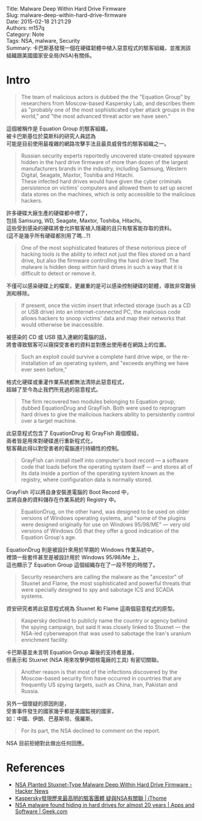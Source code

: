 Title: Malware Deep Within Hard Drive Firmware  
Slug: malware-deep-within-hard-drive-firmware  
Date: 2015-02-18 21:21:29  
Authors: m157q  
Category: Note  
Tags: NSA, malware, Security  
Summary: 卡巴斯基發現一個在硬碟韌體中植入惡意程式的駭客組織，並推測該組織跟美國國家安全局(NSA)有關係。  
  
  
# Intro  
  
> The team of malicious actors is dubbed the the "Equation Group" by researchers from Moscow-based Kaspersky Lab, and describes them as "probably one of the most sophisticated cyber attack groups in the world," and "the most advanced threat actor we have seen."  
  
這個被稱作是 Equation Group 的駭客組織，  
被卡巴斯基位於莫斯科的研究人員認為  
可能是目前使用最複雜的網路攻擊手法且最具威脅性的駭客組織之一。  
  
> Russian security experts reportedly uncovered state-created spyware hidden in the hard drive firmware of more than dozen of the largest manufacturers brands in the industry, including Samsung, Western Digital, Seagate, Maxtor, Toshiba and Hitachi.  
These infected hard drives would have given the cyber criminals persistence on victims' computers and allowed them to set up secret data stores on the machines, which is only accessible to the malicious hackers.  
  
許多硬碟大廠生產的硬碟都中標了，  
包括 Samsung, WD, Seagate, Maxtor, Toshiba, Hitachi。  
這些受到感染的硬碟將會允許駭客植入隱藏的且只有駭客能存取的資料。  
(這不是幾乎所有硬碟都別用了嗎...?)  
  
> One of the most sophisticated features of these notorious piece of hacking tools is the ability to infect not just the files stored on a hard drive, but also the firmware controlling the hard drive itself. The malware is hidden deep within hard drives in such a way that it is difficult to detect or remove it.  
  
不僅可以感染硬碟上的檔案，更嚴重的是可以感染控制硬碟的韌體，導致非常難偵測和移除。  
  
> If present, once the victim insert that infected storage (such as a CD or USB drive) into an internet-connected PC, the malicious code allows hackers to snoop victims' data and map their networks that would otherwise be inaccessible.  
  
被感染的 CD 或 USB 插入連網的電腦的話，  
將會導致駭客可以窺探受害者的資料並對應出使用者在網路上的位置。  
  
> Such an exploit could survive a complete hard drive wipe, or the re-installation of an operating system, and "exceeds anything we have ever seen before,"  
  
格式化硬碟或重灌作業系統都無法清除此惡意程式，  
超越了至今為止我們所見過的惡意程式。  
  
> The firm recovered two modules belonging to Equation group, dubbed EquationDrug and GrayFish. Both were used to reprogram hard drives to give the malicious hackers ability to persistently control over a target machine.  
  
此惡意程式包含了 EquationDrug 和 GrayFish 兩個模組，  
兩者皆是用來對硬碟進行重新程式化，  
駭客藉此得以對受害者的電腦進行持續性的控制。  
  
> GrayFish can install itself into computer's boot record — a software code that loads before the operating system itself — and stores all of its data inside a portion of the operating system known as the registry, where configuration data is normally stored.  
  
GrayFish 可以將自身安裝進電腦的 Boot Record 中，  
並將自身的資料儲存在作業系統的 Registry 中。  
  
> EquationDrug, on the other hand, was designed to be used on older versions of Windows operating systems, and "some of the plugins were designed originally for use on Windows 95/98/ME" — very old versions of Windows OS that they offer a good indication of the Equation Group's age.  
  
EquationDrug 則是被設計來用於早期的 Windows 作業系統中，  
裡頭一些套件甚至是被設計用於 Windows 95/98/Me 上，  
這也顯示了 Equation Group 這個組織存在了一段不短的時間了。  
  
> Security researchers are calling the malware as the "ancestor" of Stuxnet and Flame, the most sophisticated and powerful threats that were specially designed to spy and sabotage ICS and SCADA systems.  
  
資安研究者將此惡意程式視為 Stuxnet 和 Flame 這兩個惡意程式的原型。  
  
> Kaspersky declined to publicly name the country or agency behind the spying campaign, but said it was closely linked to Stuxnet — the NSA-led cyberweapon that was used to sabotage the Iran's uranium enrichment facility.  
  
卡巴斯基並未言明 Equation Group 幕後的支持者是誰，  
但表示和 Stuxnet (NSA 用來攻擊伊朗核電廠的工具) 有密切關聯。  
  
> Another reason is that most of the infections discovered by the Moscow-based security firm have occurred in countries that are frequently US spying targets, such as China, Iran, Pakistan and Russia.  
  
另外一個懷疑的原因則是，  
受害事件發生的國家幾乎都是美國監視的國家，  
如：中國、伊朗、巴基斯坦、俄羅斯。  
  
> For its part, the NSA declined to comment on the report.  
  
NSA 目前拒絕對此做出任何回應。  
  
# References  
  
+ [NSA Planted Stuxnet-Type Malware Deep Within Hard Drive Firmware - Hacker News](http://thehackernews.com/2015/02/hard-drive-firmware-hacking.html)  
+ [Kaspersky發現歷來最高明的駭客團體 疑與NSA有關聯 | iThome](http://www.ithome.com.tw/news/94142)  
+ [NSA malware found hiding in hard drives for almost 20 years | Apps and Software | Geek.com](http://www.geek.com/apps/nsa-malware-found-hiding-in-hard-drives-for-almost-20-years-1615949/)  
  
